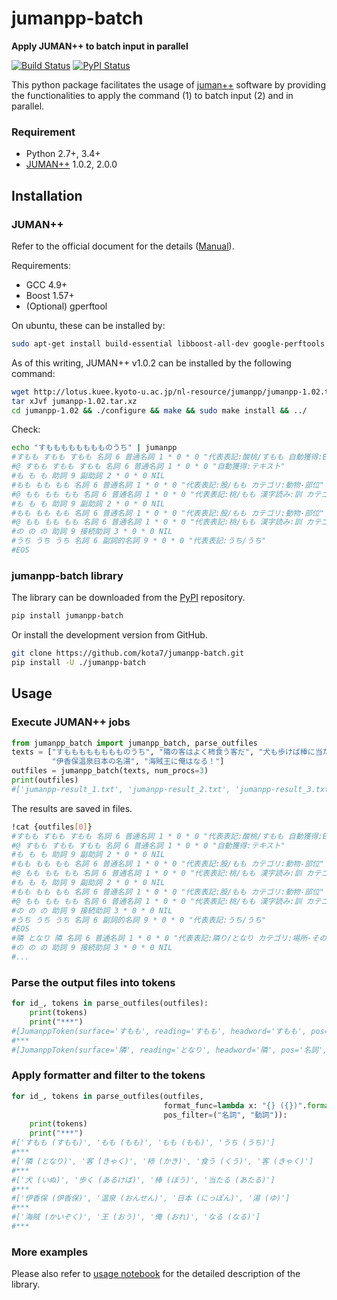 jumanpp-batch
=============

**Apply JUMAN++ to batch input in parallel**

[![Build Status](https://travis-ci.org/kota7/jumanpp-batch.svg?branch=master)](https://travis-ci.org/kota7/jumanpp-batch) [![PyPI Status](https://badge.fury.io/py/jumanpp-batch.svg)](https://badge.fury.io/py/jumanpp-batch)


This python package facilitates the usage of [juman++](http://nlp.ist.i.kyoto-u.ac.jp/index.php?JUMAN++) software by providing the functionalities to apply the command (1) to batch input (2) and in parallel.

### Requirement

- Python 2.7+, 3.4+
- [JUMAN++](https://github.com/ku-nlp/jumanpp) 1.0.2, 2.0.0


## Installation



### JUMAN++

Refer to the official document for the details ([Manual](http://lotus.kuee.kyoto-u.ac.jp/nl-resource/jumanpp/jumanpp-manual-1.01.pdf)).

Requirements:

- GCC 4.9+
- Boost 1.57+
- (Optional) gperftool

On ubuntu, these can be installed by:

```bash
sudo apt-get install build-essential libboost-all-dev google-perftools
```

As of this writing, JUMAN++ v1.0.2 can be installed by the following command:

```bash
wget http://lotus.kuee.kyoto-u.ac.jp/nl-resource/jumanpp/jumanpp-1.02.tar.xz
tar xJvf jumanpp-1.02.tar.xz
cd jumanpp-1.02 && ./configure && make && sudo make install && ../
```

Check:
```bash
echo "すもももももももものうち" | jumanpp
#すもも すもも すもも 名詞 6 普通名詞 1 * 0 * 0 "代表表記:酸桃/すもも 自動獲得:EN_Wiktionary"
#@ すもも すもも すもも 名詞 6 普通名詞 1 * 0 * 0 "自動獲得:テキスト"
#も も も 助詞 9 副助詞 2 * 0 * 0 NIL
#もも もも もも 名詞 6 普通名詞 1 * 0 * 0 "代表表記:股/もも カテゴリ:動物-部位"
#@ もも もも もも 名詞 6 普通名詞 1 * 0 * 0 "代表表記:桃/もも 漢字読み:訓 カテゴリ:植物;人工物-食べ物 ドメイン:料理・食事"
#も も も 助詞 9 副助詞 2 * 0 * 0 NIL
#もも もも もも 名詞 6 普通名詞 1 * 0 * 0 "代表表記:股/もも カテゴリ:動物-部位"
#@ もも もも もも 名詞 6 普通名詞 1 * 0 * 0 "代表表記:桃/もも 漢字読み:訓 カテゴリ:植物;人工物-食べ物 ドメイン:料理・食事"
#の の の 助詞 9 接続助詞 3 * 0 * 0 NIL
#うち うち うち 名詞 6 副詞的名詞 9 * 0 * 0 "代表表記:うち/うち"
#EOS
```

### jumanpp-batch library

The library can be downloaded from the [PyPI](https://pypi.org/) repository.

```bash
pip install jumanpp-batch
```

Or install the development version from GitHub.
```bash
git clone https://github.com/kota7/jumanpp-batch.git
pip install -U ./jumanpp-batch
```


## Usage

### Execute JUMAN++ jobs

```python
from jumanpp_batch import jumanpp_batch, parse_outfiles
texts = ["すもももももももものうち", "隣の客はよく柿食う客だ", "犬も歩けば棒に当たる",
         "伊香保温泉日本の名湯", "海賊王に俺はなる！"]
outfiles = jumanpp_batch(texts, num_procs=3) 
print(outfiles)
#['jumanpp-result_1.txt', 'jumanpp-result_2.txt', 'jumanpp-result_3.txt']
```

The results are saved in files.

```bash
!cat {outfiles[0]}
#すもも すもも すもも 名詞 6 普通名詞 1 * 0 * 0 "代表表記:酸桃/すもも 自動獲得:EN_Wiktionary"
#@ すもも すもも すもも 名詞 6 普通名詞 1 * 0 * 0 "自動獲得:テキスト"
#も も も 助詞 9 副助詞 2 * 0 * 0 NIL
#もも もも もも 名詞 6 普通名詞 1 * 0 * 0 "代表表記:股/もも カテゴリ:動物-部位"
#@ もも もも もも 名詞 6 普通名詞 1 * 0 * 0 "代表表記:桃/もも 漢字読み:訓 カテゴリ:植物;人工物-食べ物 ドメイン:料理・食事"
#も も も 助詞 9 副助詞 2 * 0 * 0 NIL
#もも もも もも 名詞 6 普通名詞 1 * 0 * 0 "代表表記:股/もも カテゴリ:動物-部位"
#@ もも もも もも 名詞 6 普通名詞 1 * 0 * 0 "代表表記:桃/もも 漢字読み:訓 カテゴリ:植物;人工物-食べ物 ドメイン:料理・食事"
#の の の 助詞 9 接続助詞 3 * 0 * 0 NIL
#うち うち うち 名詞 6 副詞的名詞 9 * 0 * 0 "代表表記:うち/うち"
#EOS
#隣 となり 隣 名詞 6 普通名詞 1 * 0 * 0 "代表表記:隣り/となり カテゴリ:場所-その他"
#の の の 助詞 9 接続助詞 3 * 0 * 0 NIL
#...
```

### Parse the output files into tokens

```python
for id_, tokens in parse_outfiles(outfiles):
    print(tokens)
    print("***")
#[JumanppToken(surface='すもも', reading='すもも', headword='すもも', pos='名詞', pos_id='6', pos2='普通名詞', pos2_id='1', infltype='*', infltype_id='0', inflform='*', inflform_id='0', info='代表表記:酸桃/すもも 自動獲得:EN_Wiktionary', is_alternative=False), JumanppToken(surface='も', reading='も', headword='も', pos='助詞', pos_id='9', pos2='副助詞', pos2_id='2', infltype='*', infltype_id='0', inflform='*', inflform_id='0', info='NIL', is_alternative=False), JumanppToken(surface='もも', reading='もも', headword='もも', pos='名詞', pos_id='6', pos2='普通名詞', pos2_id='1', infltype='*', infltype_id='0', inflform='*', inflform_id='0', info='代表表記:股/もも カテゴリ:動物-部位', is_alternative=False), JumanppToken(surface='も', reading='も', headword='も', pos='助詞', pos_id='9', pos2='副助詞', pos2_id='2', infltype='*', infltype_id='0', inflform='*', inflform_id='0', info='NIL', is_alternative=False), JumanppToken(surface='もも', reading='もも', headword='もも', pos='名詞', pos_id='6', pos2='普通名詞', pos2_id='1', infltype='*', infltype_id='0', inflform='*', inflform_id='0', info='代表表記:股/もも カテゴリ:動物-部位', is_alternative=False), JumanppToken(surface='の', reading='の', headword='の', pos='助詞', pos_id='9', pos2='接続助詞', pos2_id='3', infltype='*', infltype_id='0', inflform='*', inflform_id='0', info='NIL', is_alternative=False), JumanppToken(surface='うち', reading='うち', headword='うち', pos='名詞', pos_id='6', pos2='副詞的名詞', pos2_id='9', infltype='*', infltype_id='0', inflform='*', inflform_id='0', info='代表表記:うち/うち', is_alternative=False)]
#***
#[JumanppToken(surface='隣', reading='となり', headword='隣', pos='名詞', pos_id='6', pos2='普通名詞', pos2_id='1', infltype='*', infltype_id='0', inflform='*', inflform_id='0', info='代表表記:隣り/となり カテゴリ:場所-その他', is_alternative=False), JumanppToken(surface='の', reading='の', 
```

### Apply formatter and filter to the tokens

```python
for id_, tokens in parse_outfiles(outfiles,
                                  format_func=lambda x: "{} ({})".format(x.headword, x.reading),
                                  pos_filter=("名詞", "動詞")):
    print(tokens)
    print("***")
#['すもも (すもも)', 'もも (もも)', 'もも (もも)', 'うち (うち)']
#***
#['隣 (となり)', '客 (きゃく)', '柿 (かき)', '食う (くう)', '客 (きゃく)']
#***
#['犬 (いぬ)', '歩く (あるけば)', '棒 (ぼう)', '当たる (あたる)']
#***
#['伊香保 (伊香保)', '温泉 (おんせん)', '日本 (にっぽん)', '湯 (ゆ)']
#***
#['海賊 (かいぞく)', '王 (おう)', '俺 (おれ)', 'なる (なる)']
#***
```

### More examples

Please also refer to [usage notebook](https://github.com/kota7/jumanpp-batch/blob/master/notebook/jumanpp-batch%20-%20Apply%20jumanpp%20to%20batch%20input%20in%20parallel.ipynb) for the detailed description of the library.
